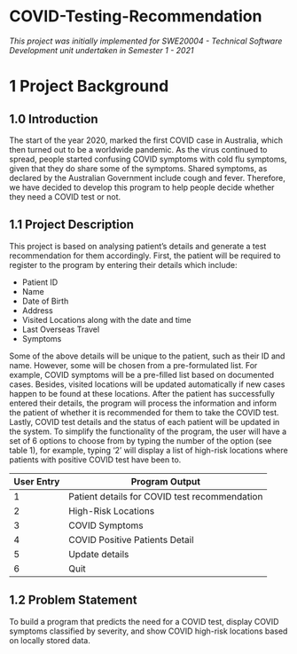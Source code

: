 # COVID-Testing-Recommendation

_This project was initially implemented for SWE20004 - Technical Software Development unit undertaken in Semester 1 - 2021_

# 1 Project Background #
## 1.0 Introduction ##
The start of the year 2020, marked the first COVID case in Australia, which then turned out to be a worldwide pandemic. As the virus continued to spread, people started confusing COVID symptoms with cold flu symptoms, given that they do share some of the symptoms. Shared symptoms, as declared by the Australian Government include cough and fever. Therefore, we have decided to develop this program to help people decide whether they need a COVID test or not.
## 1.1 Project Description ##
This project is based on analysing patient’s details and generate a test recommendation for them accordingly. First, the patient will be required to register to the program by entering their details which include:
* Patient ID
* Name
* Date of Birth
* Address
* Visited Locations along with the date and time
* Last Overseas Travel
* Symptoms

Some of the above details will be unique to the patient, such as their ID and name. However, some will be chosen from a pre-formulated list. For example, COVID symptoms will be a pre-filled list based on documented cases. Besides, visited locations will be updated automatically if new cases happen to be found at these locations.
After the patient has successfully entered their details, the program will process the information and inform the patient of whether it is recommended for them to take the COVID test. Lastly, COVID test details and the status of each patient will be updated in the system.
To simplify the functionality of the program, the user will have a set of 6 options to choose from by typing the number of the option (see table 1), for example, typing ‘2’ will display a list of high-risk locations where patients with positive COVID test have been to.

User Entry    | Program Output
------------- | -------------
1             | Patient details for COVID test recommendation
2             | High-Risk Locations
3             | COVID Symptoms
4             | COVID Positive Patients Detail
5             | Update details
6             | Quit
## 1.2 Problem Statement ##
To build a program that predicts the need for a COVID test, display COVID symptoms classified by severity, and show COVID high-risk locations based on locally stored data.
